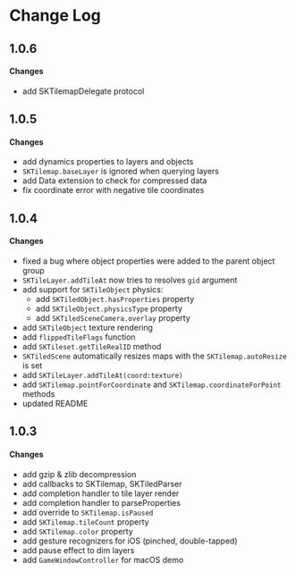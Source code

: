 Change Log
==========================
1.0.6
--------------------------

#### Changes
- add SKTilemapDelegate protocol

1.0.5
--------------------------

#### Changes
- add dynamics properties to layers and objects
- `SKTilemap.baseLayer` is ignored when querying layers
- add Data extension to check for compressed data
- fix coordinate error with negative tile coordinates

1.0.4
--------------------------

#### Changes
- fixed a bug where object properties were added to the parent object group
- `SKTileLayer.addTileAt` now  tries to resolves `gid` argument
- add support for `SKTileObject` physics:
    - add `SKTiledObject.hasProperties` property
    - add `SKTileObject.physicsType` property
    - add `SKTiledSceneCamera.overlay` property
- add `SKTileObject` texture rendering
- add `flippedTileFlags` function
- add `SKTileset.getTileRealID` method
- `SKTiledScene` automatically resizes maps with the `SKTilemap.autoResize` is set
- add `SKTileLayer.addTileAt(coord:texture)`
- add `SKTilemap.pointForCoordinate` and `SKTilemap.coordinateForPoint` methods
- updated README

1.0.3
--------------------------

#### Changes
- add gzip & zlib decompression
- add callbacks to SKTilemap, SKTiledParser
- add completion handler to tile layer render
- add completion handler to parseProperties
- add override to `SKTilemap.isPaused`
- add `SKTilemap.tileCount` property
- add `SKTilemap.color` property
- add gesture recognizers for iOS (pinched, double-tapped)
- add pause effect to dim layers
- add `GameWindowController` for macOS demo

